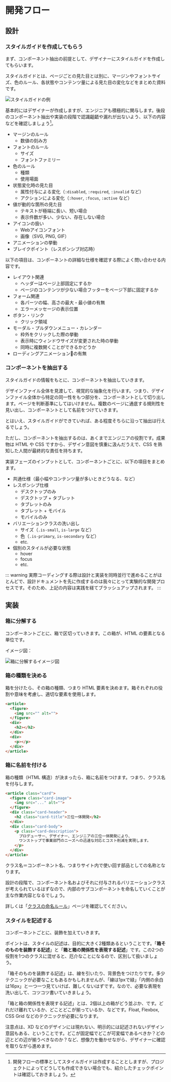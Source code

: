 # 開発フロー

## 設計

### スタイルガイドを作成してもらう

まず、コンポーネント抽出の前提として、デザイナーにスタイルガイドを作成してもらいます。

スタイルガイドとは、ページごとの見た目とは別に、マージンやフォントサイズ、色のルール、各状態やコンテンツ量による見た目の変化などをまとめた資料です。

![スタイルガイドの例](../assets/styleguide.png)

基本的にはデザイナーが作成しますが、エンジニアも積極的に関与します。後段のコンポーネント抽出や実装の段階で認識齟齬や漏れが出ないよう、以下の内容などを確認しましょう[^1]。

[^1]: 開発フローの標準としてスタイルガイドは作成することとしますが、プロジェクトによってどうしても作成できない場合でも、紹介したチェックポイントは確認しておきましょう。

- マージンのルール
  - 数値の刻み方
- フォントのルール
  - サイズ
  - フォントファミリー
- 色のルール
  - 種類
  - 使用場面
- 状態変化時の見た目
  - 属性付与による変化（`:disabled`, `:required`, `:invalid` など）
  - アクションによる変化（`:hover`, `:focus`, `:active` など）
- 値が動的な箇所の見た目
  - テキストが極端に長い、短い場合
  - 表示件数が多い、少ない、存在しない場合
- アイコンの扱い
  - Webアイコンフォント
  - 画像（SVG, PNG, GIF）
- アニメーションの挙動
- ブレイクポイント（レスポンシブ対応時）

以下の項目は、コンポーネントの詳細な仕様を確認する際によく問い合わせる内容です。  

- レイアウト関連
  - ヘッダーはページ上部固定にするか
  - ページのコンテンツが少ない場合フッターをページ下部に固定するか
- フォーム関連
  - 各パーツの幅、高さの最大・最小値の有無
  - エラーメッセージの表示位置
- ボタン・リンク
  - クリック領域
- モーダル・プルダウンメニュー・カレンダー
  - 枠外をクリックした際の挙動
  - 表示時にウィンドウサイズが変更された時の挙動
  - 同時に複数開くことができるかどうか
- ローディングアニメーションの有無

### コンポーネントを抽出する

スタイルガイドの情報をもとに、コンポーネントを抽出していきます。

デザインファイル全体を見渡して、視覚的な抽象化を行います。つまり、デザインファイル全体から特定の同一性をもつ部分を、コンポーネントとして切り出します。ページを判断基準にしてはいけません。複数のページに通底する規則性を見い出し、コンポーネントとして名前をつけていきます。

とはいえ、スタイルガイドができていれば、ある程度そちらに沿って抽出は行えるでしょう。

ただし、コンポーネントを抽出するのは、あくまでエンジニアの役割です。成果物は HTML や CSS ですから、デザイン意図を慎重に汲んだうえで、CSS を熟知した人間が最終的な責任を持ちます。

実装フェーズのインプットとして、コンポーネントごとに、以下の項目をまとめます。

- 共通仕様（最小幅やコンテンツ量が多いときどうなる、など）
- レスポンシブ仕様
  - デスクトップのみ
  - デスクトップ + タブレット
  - タブレットのみ
  - タブレット + モバイル
  - モバイルのみ
- バリエーションクラスの洗い出し
  - サイズ（`.is-small`, `is-large` など）
  - 色（`.is-primary`, `is-secondary` など）
  - etc.
- 個別のスタイルが必要な状態
  - hover
  - focus
  - etc.

::: warning
実際コーディングする際は設計と実装を同時並行で進めることがほとんどで、設計ドキュメントを先に作成するのは我々にとって実験的な開発プロセスです。そのため、上記の内容は実践を経てブラッシュアップされます。
:::

## 実装

### 箱に分解する

コンポーネントごとに、箱で区切っていきます。この箱が、HTML の要素となる単位です。

イメージ図：

![箱に分解するイメージ図](../assets/Nulab.png)

### 箱の種類を決める

箱を分けたら、その箱の種類、つまり HTML 要素を決めます。箱それぞれの役割や意味を考慮し、適切な要素を使用します。

```html
<article>
  <figure>
    <img src="" alt="">
  </figure>
  <div>
    <h2></h2>
  </div>
  <div>
    <p></p>
  </div>
</article>
```

### 箱に名前を付ける

箱の種類（HTML 構造）が決まったら、箱に名前をつけます。つまり、クラス名を付与します。

```html
<article class="card">
  <figure class="card-image">
    <img src="..." alt="">
  </figure>
  <div class="card-header">
    <h2 class="card-title">三位一体開発</h2>
  </div>
  <div class="card-body">
    <p class="card-description">
      プロデューサー、デザイナー、エンジニアの三位一体開発により、 
      ワンストップで事業部門のニーズへの迅速な対応とコスト削減を実現します。
    </p>
  </div>
</article>
```

クラス名＝コンポーネント名、つまりサイト内で使い回す部品としての名称となります。

設計の段階で、コンポーネント名およびそれに付与されるバリエーションクラスが考えられているはずなので、内部のサブコンポーネントを命名していくことが主な作業内容となるでしょう。

詳しくは「[クラスの命名ルール](/css/css-class-naming-example)」ページを確認してください。

### スタイルを記述する

コンポーネントごとに、装飾を加えていきます。

ポイントは、スタイルの記述は、目的に大きく2種類あるということです。「**箱そのものを装飾する記述**」と「**箱と箱の関係性を表現する記述**」です。この2つの役割を1つのクラスに混ぜると、厄介なことになるので、区別して扱いましょう。

「箱そのものを装飾する記述」は、線を引いたり、背景色をつけたりです。多少テクニックが必要なこともあるかもしれませんが、「線は1pxで緑」「内側の余白は16px」と一つ一つ見ていけば、難しくないはずです。なので、必要な表現を洗い出して、コツコツ書いていきましょう。

「箱と箱の関係性を表現する記述」とは、2個以上の箱がどう並ぶか、です。どれだけ離れているか、どことどこが揃っているか、などです。Float, Flexbox, CSS Grid などのテクニックが必要になります。

注意点は、XD などのデザインには現れない、明示的には記述されないデザイン意図もある、ということです。どこが固定幅でどこが可変幅であるべきか？どの辺とどの辺が揃うべきなのか？など、想像力を働かせながら、デザイナーに確認を取りながら進めます。

